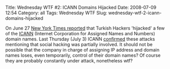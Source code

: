 Title: Wednesday WTF #2: ICANN Domains Hijacked
Date: 2008-07-09 12:54
Category: all
Tags: Wednesday WTF
Slug: wednesday-wtf-2-icann-domains-hijacked

On June 27 [New York Times reported][] that Turkish Hackers 'hijacked' a few of
the [ICANN][] (Internet Corporation for Assigned Names and Numbers) domain
names. Last Thursday (July 3) ICANN [confirmed][] these attacks mentioning that
social hacking was partially involved. It should not be possible that the
company in charge of assigning IP address and domain names loses, even
temporarily, control of their domain names? Of course they are probably
constantly under attack, nonetheless wtf?

  [New York Times reported]: http://www.nytimes.com/idg/IDG_852573C40069388000257475005F6F4D.html?ref=technology
  [ICANN]: http://icann.org/
  [confirmed]: http://icann.org/en/announcements/announcement-03jul08-en.htm
